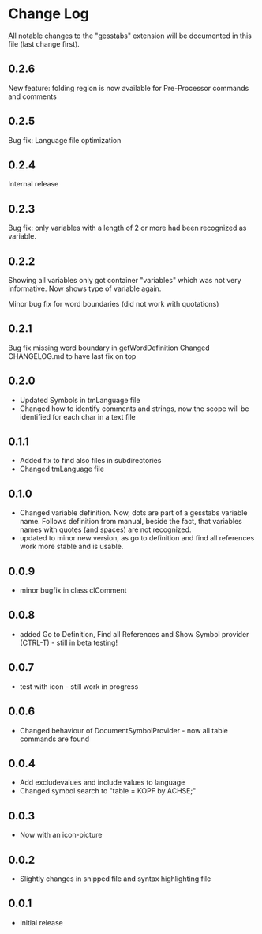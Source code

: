 # Change Log

All notable changes to the "gesstabs" extension will be documented in this file (last change first).

## 0.2.6

New feature: folding region is now available for Pre-Processor commands and comments

## 0.2.5

Bug fix: Language file optimization

## 0.2.4

Internal release

## 0.2.3

Bug fix: only variables with a length of 2 or more had been recognized as variable.

## 0.2.2

Showing all variables only got container "variables" which was not very
informative. Now shows type of variable again.

Minor bug fix for word boundaries (did not work with quotations)

## 0.2.1

Bug fix missing word boundary in getWordDefinition
Changed CHANGELOG.md to have last fix on top

## 0.2.0

- Updated Symbols in tmLanguage file
- Changed how to identify comments and strings, now the scope will be identified for each char in a text file

## 0.1.1

- Added fix to find also files in subdirectories
- Changed tmLanguage file

## 0.1.0

- Changed variable definition. Now, dots are part of a gesstabs variable name. Follows definition from manual,
  beside the fact, that variables names with quotes (and spaces) are not recognized.
- updated to minor new version, as go to definition and find all references work more stable and is usable.

## 0.0.9

- minor bugfix in class clComment

## 0.0.8

- added Go to Definition, Find all References and Show Symbol provider (CTRL-T) - still in beta testing!

## 0.0.7

- test with icon - still work in progress

## 0.0.6

- Changed behaviour of DocumentSymbolProvider - now all table commands are found

## 0.0.4

- Add excludevalues and include values to language
- Changed symbol search to "table = KOPF by ACHSE;"

## 0.0.3

- Now with an icon-picture

## 0.0.2

- Slightly changes in snipped file and syntax highlighting file

## 0.0.1

- Initial release
